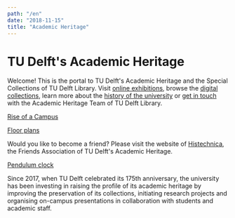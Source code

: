 ```yaml
---
path: "/en"
date: "2018-11-15"
title: "Academic Heritage"
---
```


# TU Delft's Academic Heritage

Welcome! This is the portal to TU Delft's Academic Heritage and the Special Collections of TU Delft Library. Visit [online exhibitions](/en/exhibitions/), browse the [digital collections](/en/collections/), learn more about the [history of the university](/en/publications/) or [get in touch](/en/about/) with the Academic Heritage Team of TU Delft Library.

<div class="blocks">
<div class="block cutcorners w-5 h-8 image">

[Rise of a Campus](/en/exhibitions/rise-of-a-campus)
</div>
<div class="block cutcorners w-7 h-5 image">

[Floor plans](/en/collections/tu-cre-tib)
</div>

<div class="block cutcorners w-3 h-3 info">

Would you like to become a friend? Please visit the website of <a href="http://beta.histechnica.nl">Histechnica</a>, the Friends Association of TU Delft's Academic Heritage.

</div>
<div class="block cutcorners w-4 h-7 image">

[Pendulum clock](/en/objects/photo-schwartz-slingeruurwerk)
</div>
<div class="block cutcorners w-8 h-4 title">

Since 2017, when TU Delft celebrated its 175th anniversary, the university has been investing in raising the profile of its academic heritage by improving the preservation of its collections, initiating research projects and organising on-campus presentations in collaboration with students and academic staff.
</div>
</div>

